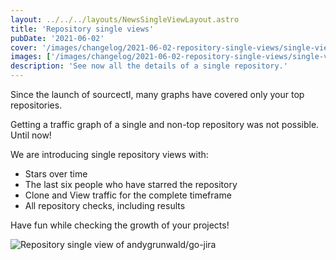 ```yaml
---
layout: ../../../layouts/NewsSingleViewLayout.astro
title: 'Repository single views'
pubDate: '2021-06-02'
cover: '/images/changelog/2021-06-02-repository-single-views/single-view.png'
images: ['/images/changelog/2021-06-02-repository-single-views/single-view.png']
description: 'See now all the details of a single repository.'
---
```


Since the launch of sourcectl, many graphs have covered only your top repositories.

Getting a traffic graph of a single and non-top repository was not possible.
Until now!

We are introducing single repository views with:

- Stars over time
- The last six people who have starred the repository
- Clone and View traffic for the complete timeframe
- All repository checks, including results

Have fun while checking the growth of your projects!

![Repository single view of andygrunwald/go-jira](/images/changelog/2021-06-02-repository-single-views/single-view-go-jira.png 'Repository single view of andygrunwald/go-jira')
